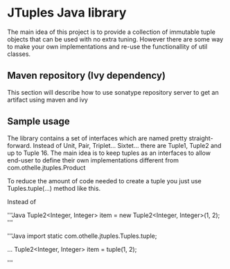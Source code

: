 # JTuples Java library

The main idea of this project is to provide a collection of immutable tuple objects that can be used with no extra tuning. However there are some way to make your own implementations and re-use the functionallity of util classes. 

## Maven repository (Ivy dependency)
This section will describe how to use sonatype repository server to get an artifact using maven and ivy


## Sample usage
The library contains a set of interfaces which are named pretty straight-forward. Instead of Unit, Pair, Triplet... Sixtet... there are Tuple1, Tuple2 and up to Tuple 16. The main idea is to keep tuples as an interfaces to allow end-user to define their own implementations different from com.othelle.jtuples.Product

To reduce the amount of code needed to create a tuple you just use Tuples.tuple(...) method like this. 

Instead of 

'''Java
Tuple2<Integer, Integer> item = new Tuple2<Integer, Integer>(1, 2);
'''


'''Java
import static com.othelle.jtuples.Tuples.tuple;

...
Tuple2<Integer, Integer> item = tuple(1, 2); 

'''